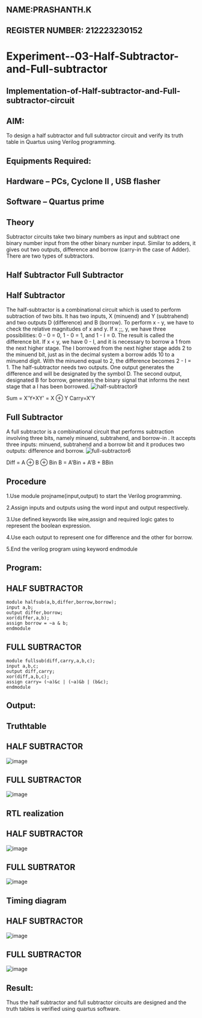 ## NAME:PRASHANTH.K
## REGISTER NUMBER: 212223230152


# Experiment--03-Half-Subtractor-and-Full-subtractor
## Implementation-of-Half-subtractor-and-Full-subtractor-circuit
## AIM:
To design a half subtractor and full subtractor circuit and verify its truth table in Quartus using Verilog programming.

## Equipments Required:
## Hardware – PCs, Cyclone II , USB flasher
## Software – Quartus prime
## Theory
Subtractor circuits take two binary numbers as input and subtract one binary number input from the other binary number input. Similar to adders, it gives out two outputs, difference and borrow (carry-in the case of Adder). There are two types of subtractors.

## Half Subtractor Full Subtractor
## Half Subtractor
The half-subtractor is a combinational circuit which is used to perform subtraction of two bits. It has two inputs, X (minuend) and Y (subtrahend) and two outputs D (difference) and B (borrow). To perform x - y, we have to check the relative magnitudes of x and y. If x ;;, y, we have three possibilities: 0 - 0 = 0, 1 - 0 = 1, and 1 - I = 0. The result is called the difference bit. If x < y, we have 0 - I, and it is necessary to borrow a 1 from the next higher stage. The I borrowed from the next higher stage adds 2 to the minuend bit, just as in the decimal system a borrow adds 10 to a minuend digit. With the minuend equal to 2, the difference becomes 2 - I = 1. The half-subtractor needs two outputs. One output generates the difference and will be designated by the symbol D. The second output, designated B for borrow, generates the binary signal that informs the next stage that a I has been borrowed.
![half-subtractor9](https://user-images.githubusercontent.com/36288975/166112538-58c3bc7c-ee5d-4e6a-ac8d-8e8328efe27a.png)


Sum = X'Y+XY' = X ⊕ Y
Carry=X'Y

## Full Subtractor
A full subtractor is a combinational circuit that performs subtraction involving three bits, namely minuend, subtrahend, and borrow-in . It accepts three inputs: minuend, subtrahend and a borrow bit and it produces two outputs: difference and borrow. 
![full-subtractor6](https://user-images.githubusercontent.com/36288975/166112541-24c68359-3de8-4674-ae22-8272ffc385ed.png)


Diff = A ⊕ B ⊕ Bin B = A'Bin + A'B + BBin

## Procedure
1.Use module projname(input,output) to start the Verilog programming.

2.Assign inputs and outputs using the word input and output respectively.

3.Use defined keywords like wire,assign and required logic gates to represent the boolean expression.

4.Use each output to represent one for difference and the other for borrow.

5.End the verilog program using keyword endmodule

## Program:
## HALF SUBTRACTOR
```
module halfsub(a,b,differ,borrow,borrow);
input a,b;
output differ,borrow;
xor(differ,a,b);
assign borrow = ~a & b;
endmodule
```
## FULL SUBTRACTOR
```
module fullsub(diff,carry,a,b,c);
input a,b,c;
output diff,carry;
xor(diff,a,b,c);
assign carry= (~a)&c | (~a)&b | (b&c);
endmodule
```

## Output:

## Truthtable
## HALF SUBTRACTOR
![image](https://github.com/PRASHANTHRATHI/Experiment--03-Half-Subtractor-and-Full-subtractor/assets/145743120/f8b08330-8fcb-4282-a253-7a61353b5b72)
## FULL SUBTRACTOR
![image](https://github.com/PRASHANTHRATHI/Experiment--03-Half-Subtractor-and-Full-subtractor/assets/145743120/9ccbf327-f455-49f8-a2e1-c73d35cc2b32)

##  RTL realization
## HALF SUBTRACTOR
![image](https://github.com/PRASHANTHRATHI/Experiment--03-Half-Subtractor-and-Full-subtractor/assets/145743120/ce4d53cc-0ba6-4c0d-b38e-f4ef4dded009)
## FULL SUBTRATOR
![image](https://github.com/PRASHANTHRATHI/Experiment--03-Half-Subtractor-and-Full-subtractor/assets/145743120/a71a6037-5313-4add-86f3-16330f0dd4c2)

## Timing diagram 
## HALF SUBTRACTOR
![image](https://github.com/PRASHANTHRATHI/Experiment--03-Half-Subtractor-and-Full-subtractor/assets/145743120/41d2d18e-7b84-40a9-adf0-7385c07f57ce)
## FULL SUBTRACTOR
![image](https://github.com/PRASHANTHRATHI/Experiment--03-Half-Subtractor-and-Full-subtractor/assets/145743120/9a3af41e-6a6b-4166-bb74-8fa767e86ff6)

## Result:
Thus the half subtractor and full subtractor circuits are designed and the truth tables is verified using quartus software.
